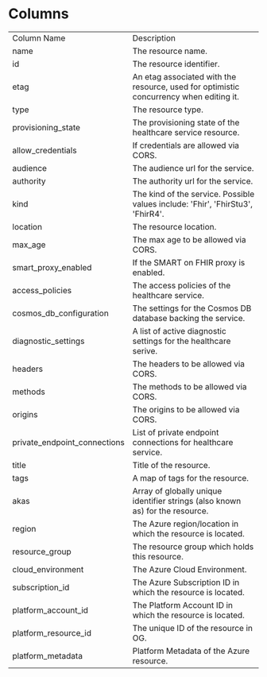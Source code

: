 # Columns  

<table>
	<tr><td>Column Name</td><td>Description</td></tr>
	<tr><td>name</td><td>The resource name.</td></tr>
	<tr><td>id</td><td>The resource identifier.</td></tr>
	<tr><td>etag</td><td>An etag associated with the resource, used for optimistic concurrency when editing it.</td></tr>
	<tr><td>type</td><td>The resource type.</td></tr>
	<tr><td>provisioning_state</td><td>The provisioning state of the healthcare service resource.</td></tr>
	<tr><td>allow_credentials</td><td>If credentials are allowed via CORS.</td></tr>
	<tr><td>audience</td><td>The audience url for the service.</td></tr>
	<tr><td>authority</td><td>The authority url for the service.</td></tr>
	<tr><td>kind</td><td>The kind of the service. Possible values include: &#39;Fhir&#39;, &#39;FhirStu3&#39;, &#39;FhirR4&#39;.</td></tr>
	<tr><td>location</td><td>The resource location.</td></tr>
	<tr><td>max_age</td><td>The max age to be allowed via CORS.</td></tr>
	<tr><td>smart_proxy_enabled</td><td>If the SMART on FHIR proxy is enabled.</td></tr>
	<tr><td>access_policies</td><td>The access policies of the healthcare service.</td></tr>
	<tr><td>cosmos_db_configuration</td><td>The settings for the Cosmos DB database backing the service.</td></tr>
	<tr><td>diagnostic_settings</td><td>A list of active diagnostic settings for the healthcare serive.</td></tr>
	<tr><td>headers</td><td>The headers to be allowed via CORS.</td></tr>
	<tr><td>methods</td><td>The methods to be allowed via CORS.</td></tr>
	<tr><td>origins</td><td>The origins to be allowed via CORS.</td></tr>
	<tr><td>private_endpoint_connections</td><td>List of private endpoint connections for healthcare service.</td></tr>
	<tr><td>title</td><td>Title of the resource.</td></tr>
	<tr><td>tags</td><td>A map of tags for the resource.</td></tr>
	<tr><td>akas</td><td>Array of globally unique identifier strings (also known as) for the resource.</td></tr>
	<tr><td>region</td><td>The Azure region/location in which the resource is located.</td></tr>
	<tr><td>resource_group</td><td>The resource group which holds this resource.</td></tr>
	<tr><td>cloud_environment</td><td>The Azure Cloud Environment.</td></tr>
	<tr><td>subscription_id</td><td>The Azure Subscription ID in which the resource is located.</td></tr>
	<tr><td>platform_account_id</td><td>The Platform Account ID in which the resource is located.</td></tr>
	<tr><td>platform_resource_id</td><td>The unique ID of the resource in OG.</td></tr>
	<tr><td>platform_metadata</td><td>Platform Metadata of the Azure resource.</td></tr>
</table>
